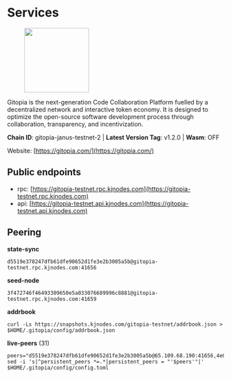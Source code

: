 # Services

<figure><img src="https://raw.githubusercontent.com/kj89/testnet_manuals/main/pingpub/logos/gitopia.png" width="150" alt=""><figcaption></figcaption></figure>

Gitopia is the next-generation Code Collaboration Platform fuelled by  a decentralized network and interactive token economy. It is designed  to optimize the open-source software development process through  collaboration, transparency, and incentivization.

**Chain ID**: gitopia-janus-testnet-2 | **Latest Version Tag**: v1.2.0 | **Wasm**: OFF

Website: [https://gitopia.com/](https://gitopia.com/)


## Public endpoints

* rpc: [https://gitopia-testnet.rpc.kjnodes.com](https://gitopia-testnet.rpc.kjnodes.com)
* api: [https://gitopia-testnet.api.kjnodes.com](https://gitopia-testnet.api.kjnodes.com)

## Peering

**state-sync**

```
d5519e378247dfb61dfe90652d1fe3e2b3005a5b@gitopia-testnet.rpc.kjnodes.com:41656
```

**seed-node**

```
3f472746f46493309650e5a033076689996c8881@gitopia-testnet.rpc.kjnodes.com:41659
```

**addrbook**
```
curl -Ls https://snapshots.kjnodes.com/gitopia-testnet/addrbook.json > $HOME/.gitopia/config/addrbook.json
```

**live-peers** (31)
```
peers="d5519e378247dfb61dfe90652d1fe3e2b3005a5b@65.109.68.190:41656,4e0e57bcac8aa2bc3188d5b7845eeee61a61f3f0@194.163.170.165:26656,e9e671e22d794a4f80e32133905c83585b057a5d@86.48.3.0:26656,eb5fee5e8d7d5a300db7c89a4a24a205197f85c5@185.237.97.56:656,e79532749fb5dd95366f4568a7b2430d0e316fb5@84.46.255.163:26656,1d3bb209dfc7fe953fb8fa37774bab34016dd75c@185.245.183.85:26656,98a1522fc5c2c200f8363ba5885771e7ec1ab5c7@95.217.211.32:26656,96fc6a8c3eb58d43c4ac41e9e642ba8485837ad3@109.123.255.116:26656,7a1c9ad925788a1811340b88068d6750c4511714@194.163.140.239:41656,0534e64a6df8a0ac7d032d3eff3587f5fd69ba37@65.108.206.118:60756,c820e754c56b5455d64ab7685730c44a936d0833@154.38.165.129:26656,e8799d0034f6b99cc01916639dc424c7d2548784@185.169.252.60:36656,05fa81c618612d6730cb8b54620954ce384899af@146.190.218.191:41656,aec8ea46d0e5d0688b58df8a47c6934959fe981f@65.109.90.33:11356,6d36c85a0fc1d737906f47af2e090734e0f6d4a3@86.48.3.99:26656,c6dcaf5c1d59c696a5b93f53cc5a855b2399f09c@149.102.146.49:26656,72678266f62ab7f0e79acfe9579701f12693dd7a@185.216.75.69:41656,a536f71fcc2497cc7f8ef2b74b43368eaf3bf1b8@65.109.51.41:26656,eec3daeed105dcd5647d1fc24ef8f1d0f404f2fe@167.235.21.149:29656,481189b7e246f6c824a969482446c49abbfe76b8@161.97.172.147:26656,45de37d6340caef9bd84111ffb5163d0f3604e84@135.181.153.228:46656,fdeb051aae6f555150bb4cf685719879f21cd3e4@217.13.223.167:36656,5ffdc1788f68df5e8163d9bd0d71a4c4d3dec2e9@81.0.220.21:26656,6a7ba7eca935a76e02b5bbb9caf149a41da9af12@144.76.27.79:46656,2f58a44c9ce9dcdf81e2eaed7cd808ebefe222a7@38.242.243.111:26656,f91f270980654a74c7619eff18bc068d2b86e6d8@54.90.149.14:41656,0d4c392f44c081347775643d99311bf2b36a7377@80.241.220.27:60956,d3fb1c74c2b38a220e113d450afd3000922e5eff@65.109.84.216:26656,bbc6a1e115185d5bffcbbf5520dca1c3d626e599@109.123.255.50:26656,9cd6d2477d278ef6ccffa5cc4e22fd0d9489cd23@85.10.199.157:34656,d159db085278927848c98b185b5871bf265669d9@185.250.36.169:41656"
sed -i 's|^persistent_peers *=.*|persistent_peers = "'$peers'"|' $HOME/.gitopia/config/config.toml
```
